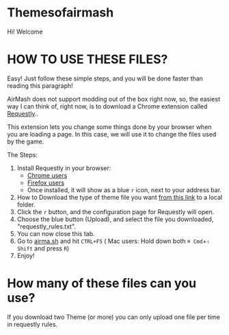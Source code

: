 # Themesofairmash
Hi! Welcome
# **HOW TO USE THESE FILES?**

Easy! Just follow these simple steps, and you will be done faster than reading this paragraph!

AirMash does not support modding out of the box right now, so, the easiest way I can think of,  right now, is to download a Chrome extension called [Requestly](https://www.requestly.in/home/)..

This extension lets you change some things done by your browser when you are loading a page. In this case, we will use it to change the files used by the game.

The Steps:

1. Install Requestly in your browser: 
    - [Chrome users](https://chrome.google.com/webstore/detail/requestly/mdnleldcmiljblolnjhpnblkcekpdkpa)
    - [Firefox users](https://www.requestly.in/firefox/builds/requestly-latest.xpi)
    - Once installed, it will show as a blue `r` icon, next to your address bar.
2. How to Download the type of theme file you want [from this link](https://youtu.be/yirtFUMG6ZQ) to a local folder.
3. Click the `r` button, and the configuration page for Requestly will open.
4. Choose the blue button (Upload), and select the file you downloaded, "requestly_rules.txt".
5. You can now close this tab.
6. Go to [airma.sh](https://test.airmash.online/) and hit `CTRL+F5` ( Mac users: Hold down both `⌘ Cmd`+`⇧ Shift` and press `R`)
7. Enjoy!
# How many of these files can you use?
If you download two Theme (or more) you can only upload one file per time in requestly rules.
